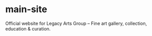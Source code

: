 # main-site
Official website for Legacy Arts Group – Fine art gallery, collection, education &amp; curation.
